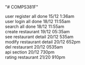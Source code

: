 "# COMPS381F" 

user register all done 15/12 1:36am  
user login all done 18/12 11:55am  
search all done 18/12 11:55am  
create restaurant 19/12 05:35am  
see restaurant detail 20/12 535am   
modify restaurant detail 20/12 652pm  
del restaurant 20/12 0535am  
api section 20/12 730pm  
rating restaurant 21/20 910pm

